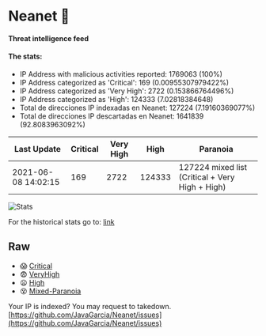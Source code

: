 # Neanet :hocho:
#### Threat intelligence feed
#### The stats:

- IP Address with malicious activities reported: 1769063 (100%)
- IP Address categorized as 'Critical':  169 (0.00955307979422%)
- IP Address categorized as 'Very High':  2722 (0.153866764496%)
- IP Address categorized as 'High':  124333 (7.02818384648)
- Total de direcciones IP indexadas en Neanet:  127224 (7.19160369077%)
- Total de direcciones IP descartadas en Neanet:  1641839 (92.8083963092%)

| Last Update | Critical | Very High | High | Paranoia |
| --- | --- | --- | --- | --- |
| 2021-06-08 14:02:15 | 169 | 2722 | 124333 | 127224 mixed list (Critical + Very High + High)|

![Stats](https://docs.google.com/spreadsheets/d/e/2PACX-1vSnaNMIXVabIpDJjufMlzH7poXnshF3mgd8Is1g9ytUEzVsP5my4Trn8f-xkoLLQ38xpL3HtmUexLo6/pubchart?oid=501124687&format=image)

For the historical stats go to: [link](/stats.csv)
## Raw
- :scream: [Critical](https://raw.githubusercontent.com/JavaGarcia/Neanet/master/blacklists/neanet_critical.txt)
- :fearful: [VeryHigh](https://raw.githubusercontent.com/JavaGarcia/Neanet/master/blacklists/neanet_veryHigh.txtt)
- :frowning: [High](https://raw.githubusercontent.com/JavaGarcia/Neanet/master/blacklists/neanet_high.txt)
- :dizzy_face: [Mixed-Paranoia](https://raw.githubusercontent.com/JavaGarcia/Neanet/master/blacklists/neanet_all.txt)


Your IP is indexed? You may request to takedown. [https://github.com/JavaGarcia/Neanet/issues](https://github.com/JavaGarcia/Neanet/issues)


























































































































































































































































































































































































































































































































































































































































































































































































































































































































































































































































































































































































































































































































































































































































































































































































































































































































































































































































































































































































































































































































































































































































































































































































































































































































































































































































































































































































































































































































































































































































































































































































































































































































































































































































































































































































































































































































































































































































































































































































































































































































































































































































































































































































































































































































































































































































































































































































































































































































































































































































































































































































































































































































































































































































































































































































































































































































































































































































































































































































































































































































































































































































































































































































































































































































































































































































































































































































































































































































































































































































































